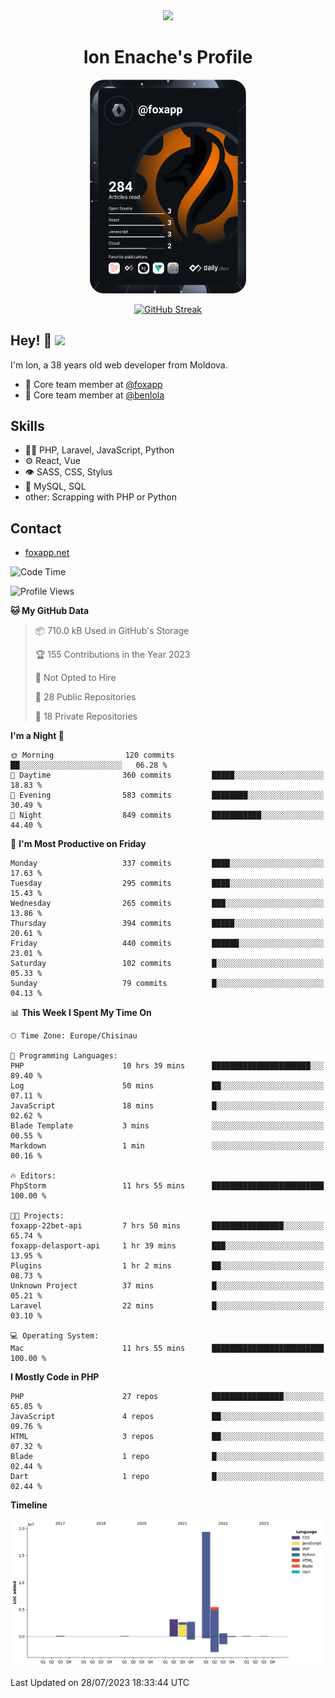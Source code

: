 <div id="header" align="center">
  <img src="https://media.giphy.com/media/M9gbBd9nbDrOTu1Mqx/giphy.gif" width="100"/>
	<h1>Ion Enache's Profile</h1>
</div>
<div align="center">
	<a href="https://app.daily.dev/foxapp"><img src="https://github.com/foxapp/foxapp/blob/master/devcard.svg" width="250" alt="Ion Enache's Dev Card"/></a>
</div>


<div align="center">
	
[![GitHub Streak](http://github-readme-streak-stats.herokuapp.com?user=foxapp&hide_border=true&date_format=M%20j%5B%2C%20Y%5D)](https://git.io/streak-stats)
	
</div>


## Hey! 👋 <img src="https://media.giphy.com/media/hvRJCLFzcasrR4ia7z/giphy.gif" width="30px"/>
I'm Ion, a 38 years old web developer from Moldova.


- 👥 Core team member at [@foxapp](https://github.com/foxapp)
- 👥 Core team member at [@benlola](https://github.com/benlola)

## Skills
- 👨‍💻 PHP, Laravel, JavaScript, Python
- ⚙️ React, Vue
- 👁️ SASS, CSS, Stylus
- 💽 MySQL, SQL
- other: Scrapping with PHP or Python

## Contact
- [foxapp.net](https://www.foxapp.net)

<!--START_SECTION:waka-->
![Code Time](http://img.shields.io/badge/Code%20Time-1%2C391%20hrs%2033%20mins-blue)

![Profile Views](http://img.shields.io/badge/Profile%20Views-0-blue)

**🐱 My GitHub Data** 

> 📦 710.0 kB Used in GitHub's Storage 
 > 
> 🏆 155 Contributions in the Year 2023
 > 
> 🚫 Not Opted to Hire
 > 
> 📜 28 Public Repositories 
 > 
> 🔑 18 Private Repositories 
 > 
**I'm a Night 🦉** 

```text
🌞 Morning                120 commits         ██░░░░░░░░░░░░░░░░░░░░░░░   06.28 % 
🌆 Daytime                360 commits         █████░░░░░░░░░░░░░░░░░░░░   18.83 % 
🌃 Evening                583 commits         ████████░░░░░░░░░░░░░░░░░   30.49 % 
🌙 Night                  849 commits         ███████████░░░░░░░░░░░░░░   44.40 % 
```
📅 **I'm Most Productive on Friday** 

```text
Monday                   337 commits         ████░░░░░░░░░░░░░░░░░░░░░   17.63 % 
Tuesday                  295 commits         ████░░░░░░░░░░░░░░░░░░░░░   15.43 % 
Wednesday                265 commits         ███░░░░░░░░░░░░░░░░░░░░░░   13.86 % 
Thursday                 394 commits         █████░░░░░░░░░░░░░░░░░░░░   20.61 % 
Friday                   440 commits         ██████░░░░░░░░░░░░░░░░░░░   23.01 % 
Saturday                 102 commits         █░░░░░░░░░░░░░░░░░░░░░░░░   05.33 % 
Sunday                   79 commits          █░░░░░░░░░░░░░░░░░░░░░░░░   04.13 % 
```


📊 **This Week I Spent My Time On** 

```text
🕑︎ Time Zone: Europe/Chisinau

💬 Programming Languages: 
PHP                      10 hrs 39 mins      ██████████████████████░░░   89.40 % 
Log                      50 mins             ██░░░░░░░░░░░░░░░░░░░░░░░   07.11 % 
JavaScript               18 mins             █░░░░░░░░░░░░░░░░░░░░░░░░   02.62 % 
Blade Template           3 mins              ░░░░░░░░░░░░░░░░░░░░░░░░░   00.55 % 
Markdown                 1 min               ░░░░░░░░░░░░░░░░░░░░░░░░░   00.16 % 

🔥 Editors: 
PhpStorm                 11 hrs 55 mins      █████████████████████████   100.00 % 

🐱‍💻 Projects: 
foxapp-22bet-api         7 hrs 50 mins       ████████████████░░░░░░░░░   65.74 % 
foxapp-delasport-api     1 hr 39 mins        ███░░░░░░░░░░░░░░░░░░░░░░   13.95 % 
Plugins                  1 hr 2 mins         ██░░░░░░░░░░░░░░░░░░░░░░░   08.73 % 
Unknown Project          37 mins             █░░░░░░░░░░░░░░░░░░░░░░░░   05.21 % 
Laravel                  22 mins             █░░░░░░░░░░░░░░░░░░░░░░░░   03.10 % 

💻 Operating System: 
Mac                      11 hrs 55 mins      █████████████████████████   100.00 % 
```

**I Mostly Code in PHP** 

```text
PHP                      27 repos            ████████████████░░░░░░░░░   65.85 % 
JavaScript               4 repos             ██░░░░░░░░░░░░░░░░░░░░░░░   09.76 % 
HTML                     3 repos             ██░░░░░░░░░░░░░░░░░░░░░░░   07.32 % 
Blade                    1 repo              █░░░░░░░░░░░░░░░░░░░░░░░░   02.44 % 
Dart                     1 repo              █░░░░░░░░░░░░░░░░░░░░░░░░   02.44 % 
```



**Timeline**

![Lines of Code chart](https://raw.githubusercontent.com/foxapp/foxapp/master/assets/bar_graph.png)


 Last Updated on 28/07/2023 18:33:44 UTC
<!--END_SECTION:waka-->

